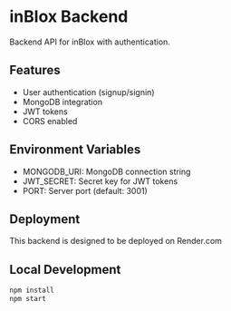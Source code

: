 # inBlox Backend

Backend API for inBlox with authentication.

## Features

- User authentication (signup/signin)
- MongoDB integration
- JWT tokens
- CORS enabled

## Environment Variables

- MONGODB_URI: MongoDB connection string
- JWT_SECRET: Secret key for JWT tokens
- PORT: Server port (default: 3001)

## Deployment

This backend is designed to be deployed on Render.com

## Local Development

```bash
npm install
npm start
```
